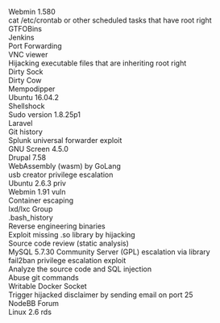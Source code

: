 Webmin 1.580<br />
cat /etc/crontab or other scheduled tasks that have root right<br />
GTFOBins<br />
Jenkins<br />
Port Forwarding <br />
VNC viewer <br />
Hijacking executable files that are inheriting root right <br />
Dirty Sock <br />
Dirty Cow <br />
Mempodipper <br />
Ubuntu 16.04.2 <br />
Shellshock <br />
Sudo version 1.8.25p1 <br />
Laravel <br />
Git history <br />
Splunk universal forwarder exploit <br />
GNU Screen 4.5.0 <br />
Drupal 7.58 <br />
WebAssembly (wasm) by GoLang <br />
usb creator privilege escalation <br />
Ubuntu 2.6.3 priv <br />
Webmin 1.91 vuln <br />
Container escaping <br />
lxd/lxc Group <br />
.bash_history <br />
Reverse engineering binaries <br />
Exploit missing .so library by hijacking <br />
Source code review (static analysis) <br />
MySQL 5.7.30 Community Server (GPL) escalation via library <br />
fail2ban privilege escalation exploit <br />
Analyze the source code and SQL injection <br />
Abuse git commands <br />
Writable Docker Socket <br />
Trigger hijacked disclaimer by sending email on port 25 <br />
NodeBB Forum <br />
Linux 2.6 rds <br />
